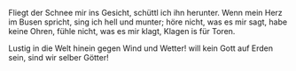 Fliegt  der Schnee mir ins Gesicht, 
schüttl ich ihn herunter.
Wenn mein Herz im Busen spricht, 
sing ich hell und munter;
höre nicht, was es mir sagt, 
habe keine Ohren,
fühle nicht, was es mir klagt, 
Klagen is für Toren.
  
Lustig in die Welt hinein 
gegen Wind und Wetter!
will kein Gott auf Erden sein, 
sind wir selber Götter!